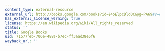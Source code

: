 ```yaml
---
content_type: external-resource
external_url: http://books.google.com/books?id=E4oElpcDld0C&pg=PA69#v=onepage
has_external_license_warning: true
license: https://en.wikipedia.org/wiki/All_rights_reserved
status: ''
title: Google Books
uid: 71577feb-706e-4880-b7ec-ff3aad38e5f6
wayback_url: ''
---
```

